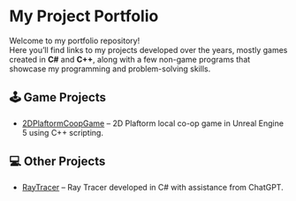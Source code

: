 # My Project Portfolio
Welcome to my portfolio repository!  
Here you’ll find links to my projects developed over the years, mostly games created in **C#** and **C++**, along with a few non-game programs that showcase my programming and problem-solving skills.

## 🕹️ Game Projects
- [2DPlaftormCoopGame](https://github.com/WarriorSKMarek/PlaftformLocalCoopGame) – 2D Plaftorm local co-op game in Unreal Engine 5 using C++ scripting.

## 💻 Other Projects
- [RayTracer](https://github.com/WarriorSKMarek/RayTracer) – Ray Tracer developed in C# with assistance from ChatGPT.
